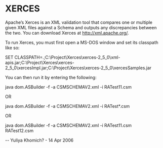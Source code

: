 # XERCES

Apache’s Xerces is an XML validation tool that compares one or multiple given XML files against a Schema and outputs any discrepancies between the two. You can download Xerces at http://xml.apache.org/.

To run Xerces, you must first open a MS-DOS window and set its classpath like so:

SET CLASSPATH=.;C:\Project\Xerces\xerces-2_5_0\xml-apis.jar;C:\Project\Xerces\xerces-2_5_0\xercesImpl.jar;C:\Project\Xerces\xerces-2_5_0\xercesSamples.jar

You can then run it by entering the following:

java dom.ASBuilder -f -a CSMSCHEMAV2.xml -i RATest11.csm

OR

java dom.ASBuilder -f -a CSMSCHEMAV2.xml -i RATest*.csm

OR

java dom.ASBuilder -f -a CSMSCHEMAV2.xml -i RATest11.csm RATest12.csm

-- Yuliya Khomich? - 14 Apr 2006 